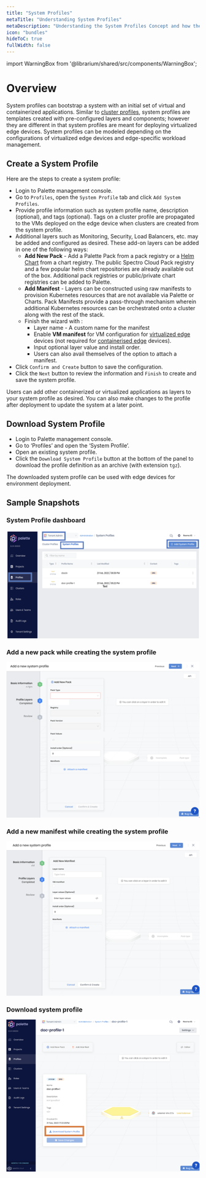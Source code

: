```yaml
---
title: "System Profiles"
metaTitle: "Understanding System Profiles"
metaDescription: "Understanding the System Profiles Concept and how they make Palette powerful"
icon: "bundles"
hideToC: true
fullWidth: false
---
```


import WarningBox from '@librarium/shared/src/components/WarningBox';

# Overview

System profiles can bootstrap a system with an initial set of virtual and containerized applications. Similar to [cluster profiles](/cluster-profiles), system profiles are templates created with pre-configured layers and components; however they are different in that system profiles are meant for deploying virtualized edge devices. System profiles can be modeled depending on the configurations of virtualized edge devices and edge-specific workload management.

## Create a System Profile

Here are the steps to create a system profile:

* Login to Palette management console.
* Go to `Profiles`, open the `System Profile` tab and click `Add System Profiles`.
* Provide profile information such as system profile name, description (optional), and tags (optional). Tags on a cluster profile are propagated to the VMs deployed on the edge device when clusters are created from the system profile.
* Additional layers such as Monitoring, Security, Load Balancers, etc. may be added and configured as desired. These add-on layers can be added in one of the following ways:
  * **Add New Pack** - Add a Palette Pack from a pack registry or a [Helm Chart](/registries-and-packs/helm-charts/) from a chart registry. The public Spectro Cloud Pack registry and a few popular helm chart repositories are already available out of the box. Additional pack registries or public/private chart registries can be added to Palette.
  * **Add Manifest** - Layers can be constructed using raw manifests to provision Kubernetes resources that are not available via Palette or Charts. Pack Manifests provide a pass-through mechanism wherein additional Kubernetes resources can be orchestrated onto a cluster along with the rest of the stack. 
  * Finish the wizard with :
    * Layer name - A custom name for the manifest
    * Enable **VM manifest** for VM configuration for [virtualized edge](/clusters/new-clusters/edge/virtualized/) devices (not required for [containerised edge](clusters/new-clusters/edge/containerized/) devices).
    * Input optional layer value and install order. 
    * Users can also avail themselves of the option to attach a manifest.
* Click `Confirm and Create` button to save the configuration.
* Click the `Next` button to review the information and `Finish` to create and save the system profile.

<InfoBox>
Users can add other containerized or virtualized applications as layers to your system profile as desired. You can also make changes to the profile after deployment to update the system at a later point.
</InfoBox>

## Download System Profile 

* Login to Palette management console.
* Go to ‘Profiles’ and open the ‘System Profile’.
* Open an existing system profile. 
* Click the `Download System Profile` button at the bottom of the panel to download the profile definition as an archive (with extension `tgz`). 

<InfoBox>
The downloaded system profile can be used with edge devices for environment deployment. 
</InfoBox>

## Sample Snapshots
### System Profile dashboard
![system-profile-1.png](system-profile-1.png)

### Add a new pack while creating the system profile
![system-profile-2.png](system-profile-2.png)

### Add a new manifest while creating the system profile
![system-profile-3.png](system-profile-3.png)

### Download system profile
![system-profile-4.png](system-profile-4.png)
